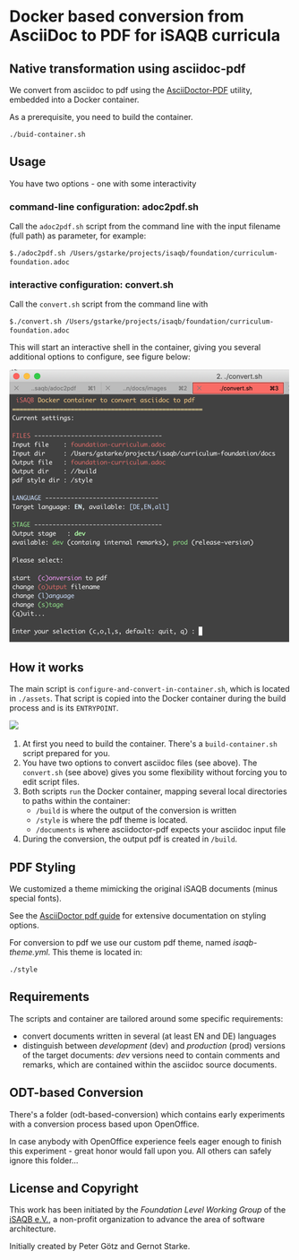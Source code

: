 # Docker based conversion from AsciiDoc to PDF for iSAQB curricula


## Native transformation using asciidoc-pdf

We convert from asciidoc to pdf using the [AsciiDoctor-PDF](https://asciidoctor.org/docs/asciidoctor-pdf) utility, embedded into a Docker container.

As a prerequisite, you need to build the container.

    ./buid-container.sh

## Usage

You have two options - one with some interactivity
### command-line configuration: adoc2pdf.sh
Call the `adoc2pdf.sh` script from the command line with the input filename (full path) as parameter, for example:

    $./adoc2pdf.sh /Users/gstarke/projects/isaqb/foundation/curriculum-foundation.adoc


### interactive configuration: convert.sh
Call the `convert.sh` script from the command line with

    $./convert.sh /Users/gstarke/projects/isaqb/foundation/curriculum-foundation.adoc

This will start an interactive shell in the container, giving you several additional options to configure, see figure below:

![](documentation/interactive-configuration.png)

## How it works

The main script is `configure-and-convert-in-container.sh`, which is located in `./assets`. That script is copied into the Docker container during the build process and is its `ENTRYPOINT`.

![](documentation/adoc2pdf-docker-overview.png)

1. At first you need to build the container. There's a `build-container.sh` script prepared for you.
2. You have two options to convert asciidoc files (see above). The `convert.sh` (see above) gives you some flexibility without forcing you to edit script files.
3. Both scripts `run` the Docker container, mapping several local directories to paths within the container:
    * `/build` is where the output of the conversion is written
    * `/style` is where the pdf theme is located. 
    * `/documents` is where asciidoctor-pdf expects your asciidoc input file 
4. During the conversion, the output pdf is created in `/build`.


## PDF Styling

We customized a theme mimicking the original iSAQB documents (minus special fonts).

See the [AsciiDoctor pdf guide](https://github.com/asciidoctor/asciidoctor-pdf/blob/master/docs/theming-guide.adoc) for extensive documentation on styling options.

For conversion to pdf we use our custom pdf theme, named *isaqb-theme.yml*. This theme is located in:

    ./style


## Requirements

The scripts and container are tailored around some specific requirements:

* convert documents written in several (at least EN and DE) languages
* distinguish between _development_ (dev) and _production_ (prod) versions of the target documents: _dev_ versions need to contain comments and remarks, which are contained within the asciidoc source documents.

## ODT-based Conversion

There's a folder (odt-based-conversion) which contains early experiments with a conversion process based upon OpenOffice.

In case anybody with OpenOffice experience feels eager enough to finish this experiment - great honor would fall upon you.
All others can safely ignore this folder...

## License and Copyright

This work has been initiated by the _Foundation Level Working Group_ of the [iSAQB e.V.](https://isaqb.org),
a non-profit organization to advance the area of software architecture.

Initially created by Peter Götz and Gernot Starke.

